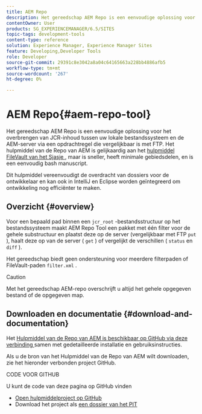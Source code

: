 ```yaml
---
title: AEM Repo
description: Het gereedschap AEM Repo is een eenvoudige oplossing voor het overbrengen van JCR-inhoud tussen uw lokale bestandssysteem en de AEM-server via een opdrachtregel die vergelijkbaar is met FTP. Het gereedschap AEM Repo is vergelijkbaar met het gereedschap Jackrabbit FileVault, maar is sneller, heeft minimale afhankelijkheden en is een eenvoudig basisscript.
contentOwner: User
products: SG_EXPERIENCEMANAGER/6.5/SITES
topic-tags: development-tools
content-type: reference
solution: Experience Manager, Experience Manager Sites
feature: Developing,Developer Tools
role: Developer
source-git-commit: 29391c8e3042a8a04c64165663a228bb4886afb5
workflow-type: tm+mt
source-wordcount: '267'
ht-degree: 0%

---
```


# AEM Repo{#aem-repo-tool}

Het gereedschap AEM Repo is een eenvoudige oplossing voor het overbrengen van JCR-inhoud tussen uw lokale bestandssysteem en de AEM-server via een opdrachtregel die vergelijkbaar is met FTP. Het hulpmiddel van de Repo van AEM is gelijkaardig aan het [ hulpmiddel FileVault van het Sjasje ](/help/sites-developing/ht-vlttool.md), maar is sneller, heeft minimale gebiedsdelen, en is een eenvoudig bash manuscript.

Dit hulpmiddel vereenvoudigt de overdracht van dossiers voor de ontwikkelaar en kan ook in IntelliJ en Eclipse worden geïntegreerd om ontwikkeling nog efficiënter te maken.

## Overzicht {#overview}

Voor een bepaald pad binnen een `jcr_root` -bestandsstructuur op het bestandssysteem maakt AEM Repo Tool een pakket met één filter voor de gehele substructuur en plaatst deze op de server (vergelijkbaar met FTP `put` ), haalt deze op van de server ( `get` ) of vergelijkt de verschillen ( `status` en `diff` ).

Het gereedschap biedt geen ondersteuning voor meerdere filterpaden of FileVault-paden `filter.xml` .

>[!CAUTION]
>
>Met het gereedschap AEM-repo overschrijft u altijd het gehele opgegeven bestand of de opgegeven map.

## Downloaden en documentatie {#download-and-documentation}

Het [ Hulpmiddel van de Repo van AEM is beschikbaar op GitHub via deze verbinding ](https://github.com/Adobe-Marketing-Cloud/tools/tree/master/repo) samen met gedetailleerde installatie en gebruiksinstructies.

Als u de bron van het Hulpmiddel van de Repo van AEM wilt downloaden, zie het hieronder verbonden project GitHub.

CODE VOOR GITHUB

U kunt de code van deze pagina op GitHub vinden

* [ Open hulpmiddelproject op GitHub ](https://github.com/Adobe-Marketing-Cloud/tools)
* Download het project als [ een dossier van het PIT ](https://github.com/Adobe-Marketing-Cloud/tools/archive/master.zip)
